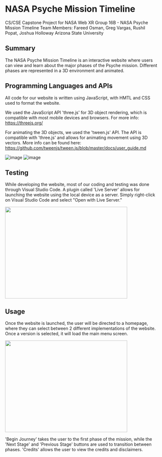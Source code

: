 # NASA Psyche Mission Timeline
CS/CSE Capstone Project for NASA Web XR Group 16B - NASA Psyche Mission Timeline
Team Members: Fareed Osman, Greg Vargas, Rushil Popat, Joshua Holloway
Arizona State University

## Summary

The NASA Psyche Mission Timeline is an interactive website where users can view
and learn about the major phases of the Psyche mission. Different phases are
represented in a 3D environment and animated.

## Programming Languages and APIs

All code for our website is written using JavaScript, with HMTL and CSS used
to format the website.

We used the JavaScript API 'three.js' for 3D object rendering, which is compatible
with most mobile devices and browsers. For more info: https://threejs.org/

For animating the 3D objects, we used the 'tween.js' API. The API is compatible
with 'three.js' and allows for animating movement using 3D vectors. More info
can be found here: https://github.com/tweenjs/tween.js/blob/master/docs/user_guide.md

![image](https://user-images.githubusercontent.com/51924553/120756788-90636800-c4c4-11eb-9e93-47e418ae419f.png) ![image](https://user-images.githubusercontent.com/51924553/120755568-fe0e9480-c4c2-11eb-8dad-42b4b182da20.png) 



## Testing

While developing the website, most of our coding and testing was done through
Visual Studio Code. A plugin called 'Live Server' allows for launching the
website using the local device as a server. Simply right-click on Visual
Studio Code and select "Open with Live Server."

<img src="https://user-images.githubusercontent.com/51924553/120755390-c56ebb00-c4c2-11eb-9cf6-24a4892030a3.png" width="400" height="300">

## Usage

Once the website is launched, the user will be directed to a homepage, where
they can select between 2 different implementations of the website. Once a
version is selected, it will load the main menu screen.

<img src="https://user-images.githubusercontent.com/51924553/120755668-20081700-c4c3-11eb-9664-b66cca46473a.png" width="400" height="300">

'Begin Journey' takes the user to the first phase of the mission, while the 
'Next Stage' and 'Previous Stage' buttons are used to transition between phases.
'Credits' allows the user to view the credits and disclaimers.

